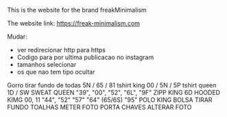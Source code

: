This is the website for the brand freakMinimalism

The website link: https://freak-minimalism.com


Mudar:

  - ver redirecionar http para https
  - Codigo para por ultima publicacao no instagram
  - tamanhos selecionar
  - os que nao tem tipo ocultar

  

Gorro tirar fundo de todas
5N / 65 / 81 tshirt king
00 / 5N / 5P tshirt queen
1D / SW SWEAT QUEEN
"39", "00", "52", "6L", "9F" ZIPP KING
6D HOODED KIMG
00, 11 "44", "52" "57" "64" (65/6S) "95" POLO KING
BOLSA TIRAR FUNDO
TOALHAS METER FOTO
PORTA CHAVES ALTERAR FOTO